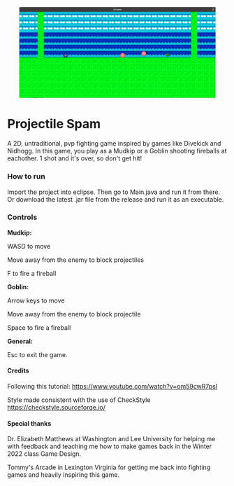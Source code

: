 <p align="center"> 
<img src="media/logo.png" width=450>
</p>

# Projectile Spam
A 2D, untraditional, pvp fighting game inspired by games like Divekick and Nidhogg. In this game, you play as a Mudkip or a Goblin shooting fireballs at eachother. 1 shot and it's over, so don't get hit!

### How to run
Import the project into eclipse. Then go to Main.java and run it from there. Or download the latest .jar file from the release and run it as an executable.

### Controls
<b>Mudkip:</b>

WASD to move

Move away from the enemy to block projectiles

F to fire a fireball

<b>Goblin:</b>

Arrow keys to move

Move away from the enemy to block projectile

Space to fire a fireball

<b>General:</b>

Esc to exit the game.

#### Credits
Following this tutorial:
https://www.youtube.com/watch?v=om59cwR7psI

Style made consistent with the use of CheckStyle
https://checkstyle.sourceforge.io/

#### Special thanks
Dr. Elizabeth Matthews at Washington and Lee University for helping me with feedback and teaching me how to make games back in the Winter 2022 class Game Design.

Tommy's Arcade in Lexington Virginia for getting me back into fighting games and heavily inspiring this game.
